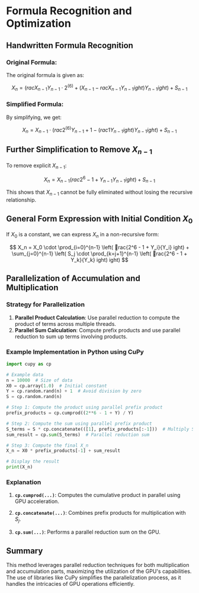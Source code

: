 
# Formula Recognition and Optimization

## Handwritten Formula Recognition

### Original Formula:
The original formula is given as:

$$  
X_n = \left( rac{X_{n-1}}{Y_{n-1}} \cdot 2^{(6)} + \left( X_{n-1} - rac{X_{n-1}}{Y_{n-1}} 
ight) Y_{n-1} 
ight) + S_{n-1}  
$$

### Simplified Formula:
By simplifying, we get:

$$  
X_n = X_{n-1} \cdot \left( rac{2^{(6)}}{Y_{n-1}} + 1 - \left( rac{1}{Y_{n-1}} 
ight) Y_{n-1} 
ight) + S_{n-1}  
$$

## Further Simplification to Remove $X_{n-1}$

To remove explicit $X_{n-1}$:

$$  
X_n = X_{n-1} \left( rac{2^6 - 1 + Y_{n-1}}{Y_{n-1}} 
ight) + S_{n-1}  
$$

This shows that $X_{n-1}$ cannot be fully eliminated without losing the recursive relationship.

## General Form Expression with Initial Condition $X_0$

If $X_0$ is a constant, we can express $X_n$ in a non-recursive form:

$$  
X_n = X_0 \cdot \prod_{i=0}^{n-1} \left( rac{2^6 - 1 + Y_i}{Y_i} 
ight) + \sum_{j=0}^{n-1} \left( S_j \cdot \prod_{k=j+1}^{n-1} \left( rac{2^6 - 1 + Y_k}{Y_k} 
ight) 
ight)  
$$

## Parallelization of Accumulation and Multiplication

### Strategy for Parallelization

1. **Parallel Product Calculation**: Use parallel reduction to compute the product of terms across multiple threads.
2. **Parallel Sum Calculation**: Compute prefix products and use parallel reduction to sum up terms involving products.

### Example Implementation in Python using CuPy

```python
import cupy as cp

# Example data
n = 10000  # Size of data
X0 = cp.array(1.0)  # Initial constant
Y = cp.random.rand(n) + 1  # Avoid division by zero
S = cp.random.rand(n)

# Step 1: Compute the product using parallel prefix product
prefix_products = cp.cumprod((2**6 - 1 + Y) / Y)

# Step 2: Compute the sum using parallel prefix product
S_terms = S * cp.concatenate(([1], prefix_products[:-1]))  # Multiply S_j by the corresponding prefix product
sum_result = cp.sum(S_terms)  # Parallel reduction sum

# Step 3: Compute the final X_n
X_n = X0 * prefix_products[-1] + sum_result

# Display the result
print(X_n)
```

### Explanation

1. **`cp.cumprod(...)`**: Computes the cumulative product in parallel using GPU acceleration.
   
2. **`cp.concatenate(...)`**: Combines prefix products for multiplication with $S_j$.

3. **`cp.sum(...)`**: Performs a parallel reduction sum on the GPU.

## Summary

This method leverages parallel reduction techniques for both multiplication and accumulation parts, maximizing the utilization of the GPU's capabilities. The use of libraries like CuPy simplifies the parallelization process, as it handles the intricacies of GPU operations efficiently.
